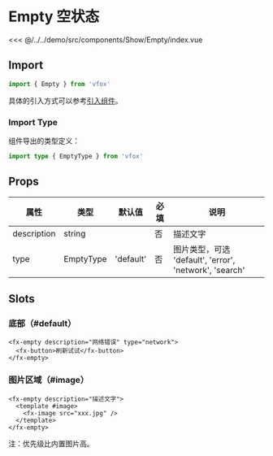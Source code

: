 # Empty 空状态

<CodeDemo name="Empty">

<<< @/../../demo/src/components/Show/Empty/index.vue

</CodeDemo>

## Import

```js
import { Empty } from 'vfox'
```

具体的引入方式可以参考[引入组件](../guide/import.md)。

### Import Type

组件导出的类型定义：

```ts
import type { EmptyType } from 'vfox'
```

## Props

| 属性        | 类型      | 默认值    | 必填 | 说明                                                   |
| ----------- | --------- | --------- | ---- | ------------------------------------------------------ |
| description | string    |           | 否   | 描述文字                                               |
| type        | EmptyType | 'default' | 否   | 图片类型，可选 'default', 'error', 'network', 'search' |

## Slots

### 底部（#default）

```vue
<fx-empty description="网络错误" type="network">
  <fx-button>刷新试试</fx-button>
</fx-empty>
```

### 图片区域（#image）

```vue
<fx-empty description="描述文字">
  <template #image>
    <fx-image src="xxx.jpg" />
  </template>
</fx-empty>
```

注：优先级比内置图片高。
